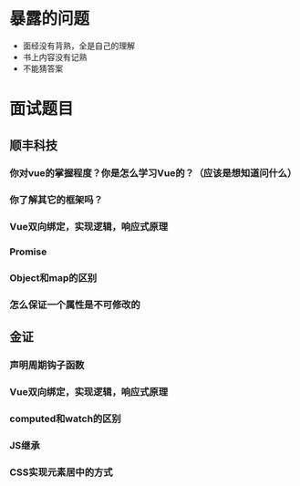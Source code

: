 # 暴露的问题
- 面经没有背熟，全是自己的理解
- 书上内容没有记熟
- 不能猜答案

# 面试题目
## 顺丰科技
### 你对vue的掌握程度？你是怎么学习Vue的？（应该是想知道问什么）
### 你了解其它的框架吗？
### Vue双向绑定，实现逻辑，响应式原理
### Promise
### Object和map的区别
### 怎么保证一个属性是不可修改的


## 金证
### 声明周期钩子函数
### Vue双向绑定，实现逻辑，响应式原理
### computed和watch的区别
### JS继承
### CSS实现元素居中的方式